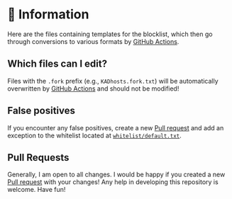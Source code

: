 # 📝 Information
Here are the files containing templates for the blocklist, which then go through conversions to various formats by [GitHub Actions](https://github.com/sefinek24/Sefinek-Blocklist-Collection/tree/main/.github/workflows).

## Which files can I edit?
Files with the `.fork` prefix (e.g., `KADhosts.fork.txt`) will be automatically overwritten by [GitHub Actions](https://github.com/sefinek24/Sefinek-Blocklist-Collection/tree/main/.github/workflows) and should not be modified!

## False positives
If you encounter any false positives, create a new [Pull request](https://github.com/sefinek24/Sefinek-Blocklist-Collection/pulls) and add an exception to the whitelist located at [`whitelist/default.txt`](https://github.com/sefinek24/Sefinek-Blocklist-Collection/blob/main/whitelist/default.txt).

## Pull Requests
Generally, I am open to all changes. I would be happy if you created a new [Pull request](https://github.com/sefinek24/Sefinek-Blocklist-Collection/pulls) with your changes! Any help in developing this repository is welcome. Have fun!
